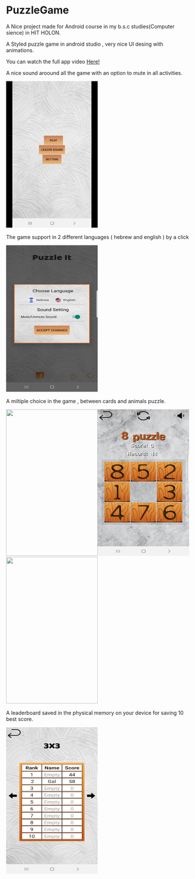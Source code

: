 # PuzzleGame

A Nice project made for Android course in my b.s.c studies(Computer sience) in HIT HOLON.

A Styled puzzle game in android studio , very nice UI desing with animations.

You can watch the full app video [Here!](https://www.youtube.com/watch?v=cUmOqlavEpc)

A nice sound aroound all the game with an option to mute in all activities.

<img src="/homeanimationGIT.gif" width="250" height="400"/>

The game support in 2 different languages ( hebrew and english ) by a click

<img src="/setting.jpeg" width="250" height="400"/>

A miltiple choice in the game , between cards and animals puzzle.

<img src="/difficultGIF.gif" width="250" height="400"/><img src="/cardsGame.jpeg" width="250" height="400"/><img src="/animalsGIF.gif" width="250" height="400"/>


A leaderboard saved in the physical memory on your device for saving 10 best score.

<img src="/leaderBoard.jpeg" width="250" height="400"/>




